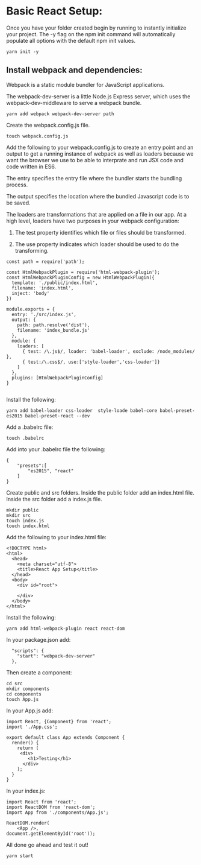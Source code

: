 # Basic React Setup: 

Once you have your folder created begin by running to instantly initialize your project. The -y flag on the npm init command will automatically populate all options with the default npm init values.

```
yarn init -y 
```

## Install webpack and dependencies: 

Webpack is a static module bundler for JavaScript applications.

The webpack-dev-server is a little Node.js Express server, which uses the webpack-dev-middleware to serve a webpack bundle.

```
yarn add webpack webpack-dev-server path
```

Create the webpack.config.js file.

```
touch webpack.config.js
```


Add the following to your webpack.config.js to create an entry point and an output to get a running instance of webpack as well as loaders because we want the browser we use to be able to interprate and run JSX code and code written in ES6.

The entry specifies the entry file where the bundler starts the bundling process.

The output specifies the location where the bundled Javascript code is to be saved.

The loaders are transformations that are applied on a file in our app. At a high level, loaders have two purposes in your webpack configuration:

1. The test property identifies which file or files should be transformed.

2. The use property indicates which loader should be used to do the transforming.

```
const path = require('path');

const HtmlWebpackPlugin = require('html-webpack-plugin');
const HtmlWebpackPluginConfig = new HtmlWebpackPlugin({
  template: './public/index.html',
  filename: 'index.html',
  inject: 'body'
})

module.exports = {
  entry: './src/index.js',
  output: {
    path: path.resolve('dist'),
    filename: 'index_bundle.js'
  },
  module: {
    loaders: [
      { test: /\.js$/, loader: 'babel-loader', exclude: /node_modules/ },
      { test:/\.css$/, use:['style-loader','css-loader']}
    ]
  },
  plugins: [HtmlWebpackPluginConfig]
}


```


Install the following:


```
yarn add babel-loader css-loader  style-loade babel-core babel-preset-es2015 babel-preset-react --dev
```

Add a .babelrc file: 

```
touch .babelrc
```

Add into your .babelrc file the following: 

```
{
    "presets":[
        "es2015", "react"
    ]
}
```

Create public and src folders. Inside the public folder add an index.html file. Inside the src folder add a index.js file.

```
mkdir public
mkdir src
touch index.js
touch index.html
```

Add the following to your index.html file: 

```
<!DOCTYPE html>
<html>
  <head>
    <meta charset="utf-8">
    <title>React App Setup</title>
  </head>
  <body>
    <div id="root">

    </div>
  </body>
</html>
```

Install the following: 

```
yarn add html-webpack-plugin react react-dom
```

In your package.json add: 

```
  "scripts": {
    "start": "webpack-dev-server"
  },
```

Then create a component: 

```
cd src
mkdir components 
cd components
touch App.js
```

In your App.js add: 

```
import React, {Component} from 'react';
import './App.css';

export default class App extends Component {
  render() {
    return (
     <div>
        <h1>Testing</h1>
      </div>
    );
  }
}
```

In your index.js: 

```
import React from 'react';
import ReactDOM from 'react-dom';
import App from './components/App.js';

ReactDOM.render(
    <App />, 
document.getElementById('root'));
```

All done go ahead and test it out!

```
yarn start
```